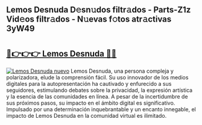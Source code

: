 ## Lemos Desnuda D𝚎sn𝚞dos filtr𝚊dos - Parts-Z1z Vid𝚎os filtr𝚊dos - N𝚞evas f𝚘tos atr𝚊ctivas 3yW49

# <h2><a href="http://mb1cf8.tromn.icu/?c=Lemos+Desnuda">🔗👉👉👉 Lemos Desnuda 🔗🔗</a></h2>

[![Lemos Desnuda nuevo](https://i.imgur.com/pEAQMta.gif)](http://mb1cf8.tromn.icu/?c=Lemos+Desnuda)
Lemos Desnuda, una persona compleja y polarizadora, elude la comprensión fácil. Su uso innovador de los medios digitales para la autopresentación ha cautivado y enfurecido a sus seguidores, estimulando debates sobre la privacidad, la expresión artística y la esencia de las comunidades en línea. A pesar de la incertidumbre de sus próximos pasos, su impacto en el ámbito digital es significativo. Impulsado por una determinación inquebrantable y un encanto innegable, el impacto de Lemos Desnuda en la comunidad virtual es ilimitado.
